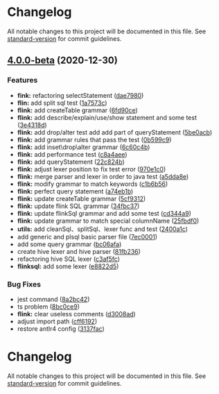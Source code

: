 # Changelog

All notable changes to this project will be documented in this file. See [standard-version](https://github.com/conventional-changelog/standard-version) for commit guidelines.

## [4.0.0-beta](https://github.com/DTStack/dt-sql-parser/compare/v3.0.5...v4.0.0-beta) (2020-12-30)


### Features

* **fink:** refactoring selectStatement ([dae7980](https://github.com/DTStack/dt-sql-parser/commit/dae7980f75232a69b9cac89e816fcc1e18b41e30))
* **flin:** add split sql test ([1a7573c](https://github.com/DTStack/dt-sql-parser/commit/1a7573c6901674b0fd135478ec66efefbab00561))
* **flink:** add createTable grammar ([6fd90ce](https://github.com/DTStack/dt-sql-parser/commit/6fd90ced5cc191bea18de79d7f0e4a3a080a9330))
* **flink:** add describe/explain/use/show statement and some test ([3e4318d](https://github.com/DTStack/dt-sql-parser/commit/3e4318db6182f7a1850de25396320688039f050a))
* **flink:** add drop/alter test add add part of queryStatement ([5be0acb](https://github.com/DTStack/dt-sql-parser/commit/5be0acb6922e7673114c0e20c167acf16c41f356))
* **flink:** add grammar rules that pass the test ([0b599c9](https://github.com/DTStack/dt-sql-parser/commit/0b599c99db8f486a8783d3de8b86a9ffbe8a215f))
* **flink:** add inset\drop\alter grammar ([6c60c4b](https://github.com/DTStack/dt-sql-parser/commit/6c60c4be582fc75af98bbeacc3d40f36226bab08))
* **flink:** add performance test ([c8a4aee](https://github.com/DTStack/dt-sql-parser/commit/c8a4aee373395aa865f7c3d04bb5edd0495ed672))
* **flink:** add queryStatement ([22c824b](https://github.com/DTStack/dt-sql-parser/commit/22c824bad6eb009f24ad5a8f8deebefdff6c3671))
* **flink:** adjust lexer position to fix test error ([970e1c0](https://github.com/DTStack/dt-sql-parser/commit/970e1c08352d5f863a662ef42bf3b9d0c9325d0d))
* **flink:** merge parser and lexer in order to java test ([a5dda8e](https://github.com/DTStack/dt-sql-parser/commit/a5dda8e67f92a4555f4a279d20594ecef6195123))
* **flink:** modify grammar to match keywords ([c1b6b56](https://github.com/DTStack/dt-sql-parser/commit/c1b6b56fce21910684604936317ecb28a19e506d))
* **flink:** perfect query statement ([a74eb1b](https://github.com/DTStack/dt-sql-parser/commit/a74eb1be1155c3ee4fa6d67058f1c8c47adb1f7b))
* **flink:** update createTable grammar ([5cf9312](https://github.com/DTStack/dt-sql-parser/commit/5cf9312d6411969683acbf75aa4431bb314f14ea))
* **flink:** update flink SQL grammar ([34fbc37](https://github.com/DTStack/dt-sql-parser/commit/34fbc377e4dea32b9e1f86e276812324e11a097c))
* **flink:** update flinkSql grammar and add some test ([cd344a9](https://github.com/DTStack/dt-sql-parser/commit/cd344a986c043f3da67d4b8aa69cac74e377962f))
* **flink:** update grammar to match special columnName ([25fbdf0](https://github.com/DTStack/dt-sql-parser/commit/25fbdf0df9dbc3690ddc9532bd60a2e47f628264))
* **utils:** add cleanSql、splitSql、lexer func and test ([2400a1c](https://github.com/DTStack/dt-sql-parser/commit/2400a1ce3b54e1336f0940b59846392b36d57eaa))
* add generic and plsql basic parser file ([7ec0001](https://github.com/DTStack/dt-sql-parser/commit/7ec000157c9355cb01b9be80367554c151f1e8e6))
* add some query grammar ([bc06afa](https://github.com/DTStack/dt-sql-parser/commit/bc06afa0c096118be7c8a8f21469d7bc976dac96))
* create hive lexer and hive parser ([81fb236](https://github.com/DTStack/dt-sql-parser/commit/81fb23648e0f3d080331f16f387a857d26f12d60))
* refactoring hive SQL lexer ([c3af5fc](https://github.com/DTStack/dt-sql-parser/commit/c3af5fccc10619f9ea4cb7680e58864bfbbae2c0))
* **flinksql:** add some lexer ([e8822d5](https://github.com/DTStack/dt-sql-parser/commit/e8822d530f79bd873dc259ba6182789397fb68f2))


### Bug Fixes

* jest command ([8a2bc42](https://github.com/DTStack/dt-sql-parser/commit/8a2bc4277fc0b78323437b27e3d7be2450eb6eb4))
* ts problem ([8bc0ce9](https://github.com/DTStack/dt-sql-parser/commit/8bc0ce9fb023a742705f1e6aab69153e89e10ec5))
* **flink:** clear useless comments ([d3008ad](https://github.com/DTStack/dt-sql-parser/commit/d3008add05c45a748acda539fbb4cbc12603d482))
* adjust import path ([cff6192](https://github.com/DTStack/dt-sql-parser/commit/cff6192d0f87c12cdd88159b9d2fa3e68b836ecb))
* restore antlr4 config ([3137fac](https://github.com/DTStack/dt-sql-parser/commit/3137fac4e15444e6fc9845e0d25ba2b0d9c091d6))

# Changelog

All notable changes to this project will be documented in this file. See [standard-version](https://github.com/conventional-changelog/standard-version) for commit guidelines.
